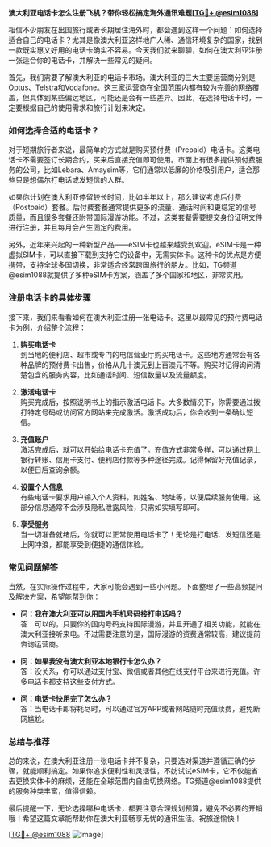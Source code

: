 **澳大利亚电话卡怎么注册飞机？带你轻松搞定海外通讯难题[[TG💪+ @esim1088](https://t.me/s/esim1088)]**

相信不少朋友在出国旅行或者长期居住海外时，都会遇到这样一个问题：如何选择适合自己的电话卡？尤其是像澳大利亚这样地广人稀、通信环境复杂的国家，找到一款既实惠又好用的电话卡确实不容易。今天我们就来聊聊，如何在澳大利亚注册一张适合你的电话卡，并解决一些常见的疑问。

首先，我们需要了解澳大利亚的电话卡市场。澳大利亚的三大主要运营商分别是Optus、Telstra和Vodafone。这三家运营商在全国范围内都有较为完善的网络覆盖，但具体到某些偏远地区，可能还是会有一些差异。因此，在选择电话卡时，一定要根据自己的使用需求和旅行计划来决定。

### **如何选择合适的电话卡？**

对于短期旅行者来说，最简单的方式就是购买预付费（Prepaid）电话卡。这类电话卡不需要签订长期合约，买来后直接充值即可使用。市面上有很多提供预付费服务的公司，比如Lebara、Amaysim等，它们通常以低廉的价格吸引用户，适合那些只是想偶尔打电话或发短信的人群。

如果你计划在澳大利亚停留较长时间，比如半年以上，那么建议考虑后付费（Postpaid）套餐。后付费套餐通常提供更多的流量、通话时间和更稳定的信号质量，而且很多套餐还附带国际漫游功能。不过，这类套餐需要提交身份证明文件进行注册，并且每月会产生固定的费用。

另外，近年来兴起的一种新型产品——eSIM卡也越来越受到欢迎。eSIM卡是一种虚拟SIM卡，可以直接下载到支持它的设备中，无需实体卡。这种卡的优点是方便携带，支持全球多国切换，非常适合经常跨国旅行的朋友。比如，TG频道@esim1088就提供了多种eSIM卡方案，涵盖了多个国家和地区，非常实用。

### **注册电话卡的具体步骤**

接下来，我们来看看如何在澳大利亚注册一张电话卡。这里以最常见的预付费电话卡为例，介绍整个流程：

1. **购买电话卡**  
   到当地的便利店、超市或专门的电信营业厅购买电话卡。这些地方通常会有各种品牌的预付费卡出售，价格从几十澳元到上百澳元不等。购买时记得询问清楚包含的服务内容，比如通话时间、短信数量以及流量额度。

2. **激活电话卡**  
   购买完成后，按照说明书上的指示激活电话卡。大多数情况下，你需要通过拨打特定号码或访问官方网站来完成激活。激活成功后，你会收到一条确认短信。

3. **充值账户**  
   激活完成后，就可以开始给电话卡充值了。充值方式非常多样，可以通过网上银行转账、信用卡支付、便利店付款等多种途径完成。记得保留好充值记录，以便日后查询余额。

4. **设置个人信息**  
   有些电话卡要求用户输入个人资料，如姓名、地址等，以便后续服务使用。这部分信息通常不会涉及隐私泄露风险，只需如实填写即可。

5. **享受服务**  
   当一切准备就绪后，你就可以正常使用电话卡了！无论是打电话、发短信还是上网冲浪，都能享受到便捷的通信体验。

### **常见问题解答**

当然，在实际操作过程中，大家可能会遇到一些小问题。下面整理了一些高频提问及解决方案，希望能帮到你：

- **问：我在澳大利亚可以用国内手机号码接打电话吗？**  
  答：可以的，只要你的国内号码支持国际漫游，并且开通了相关功能，就能在澳大利亚接听来电。不过需要注意的是，国际漫游的资费通常较高，建议提前咨询运营商。

- **问：如果我没有澳大利亚本地银行卡怎么办？**  
  答：没关系，你可以通过支付宝、微信或者其他在线支付平台来进行充值。许多电话卡都支持这些支付方式。

- **问：电话卡快用完了怎么办？**  
  答：当电话卡即将耗尽时，可以通过官方APP或者网站随时充值续费，避免断网尴尬。

### **总结与推荐**

总的来说，在澳大利亚注册一张电话卡并不复杂，只要选对渠道并遵循正确的步骤，就能顺利搞定。如果你追求便利性和灵活性，不妨试试eSIM卡，它不仅能省去更换实体卡的麻烦，还能在全球范围内自由切换网络。TG频道@esim1088提供的服务种类丰富，值得信赖。

最后提醒一下，无论选择哪种电话卡，都要注意合理规划预算，避免不必要的开销哦！希望这篇文章能帮助你在澳大利亚畅享无忧的通讯生活。祝旅途愉快！

[[TG💪+ @esim1088](https://t.me/s/esim1088) ![Image](https://i.postimg.cc/4NQfJmqS/Snipaste-2025-05-13-00-14-12.png)]